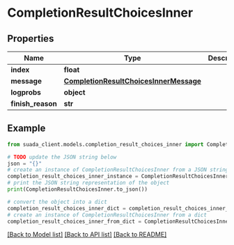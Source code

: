 # CompletionResultChoicesInner


## Properties

Name | Type | Description | Notes
------------ | ------------- | ------------- | -------------
**index** | **float** |  | [optional] 
**message** | [**CompletionResultChoicesInnerMessage**](CompletionResultChoicesInnerMessage.md) |  | [optional] 
**logprobs** | **object** |  | [optional] 
**finish_reason** | **str** |  | [optional] 

## Example

```python
from suada_client.models.completion_result_choices_inner import CompletionResultChoicesInner

# TODO update the JSON string below
json = "{}"
# create an instance of CompletionResultChoicesInner from a JSON string
completion_result_choices_inner_instance = CompletionResultChoicesInner.from_json(json)
# print the JSON string representation of the object
print(CompletionResultChoicesInner.to_json())

# convert the object into a dict
completion_result_choices_inner_dict = completion_result_choices_inner_instance.to_dict()
# create an instance of CompletionResultChoicesInner from a dict
completion_result_choices_inner_from_dict = CompletionResultChoicesInner.from_dict(completion_result_choices_inner_dict)
```
[[Back to Model list]](../README.md#documentation-for-models) [[Back to API list]](../README.md#documentation-for-api-endpoints) [[Back to README]](../README.md)


